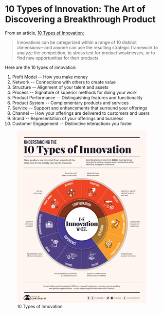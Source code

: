 # 10 Types of Innovation: The Art of Discovering a Breakthrough Product

From an article, [10 Types of Innovation](https://www.visualcapitalist.com/10-types-of-innovation-the-art-of-discovering-a-breakthrough-product/);

> Innovations can be categorized within a range of 10 distinct dimensions—and anyone can use the resulting strategic framework to analyze the competition, to stress test for product weaknesses, or to find new opportunities for their products.

Here are the 10 types of innovation:

1.  Profit Model -- How you make money
2.  Network -- Connections with others to create value
3.  Structure -- Alignment of your talent and assets
4.  Process -- Signature of superior methods for doing your work
5.  Product Performance -- Distinguishing features and functionality
6.  Product System -- Complementary products and services
7.  Service -- Support and enhancements that surround your offerings
8.  Channel -- How your offerings are delivered to customers and users
9.  Brand -- Representation of your offerings and business
10. Customer Engagement -- Distinctive interactions you foster

<figure>
  <a href="/entrepreneur/10-types-of-innovation.jpg"><img src="/entrepreneur/10-types-of-innovation.jpg" alt="10 Types of Innovation"></a>
  <figcaption>
    10 Types of Innovation
  </figcaption>
</figure>
